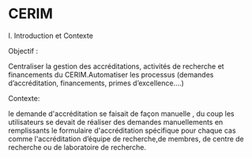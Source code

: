 # CERIM
I. Introduction et Contexte

Objectif :

Centraliser la gestion des accréditations, activités de recherche et financements du CERIM.Automatiser les processus (demandes d’accréditation, financements, primes d’excellence….)

Contexte: 

le demande d'accréditation  se faisait de façon manuelle , du coup les utilisateurs se devait de réaliser  des demandes manuellements en remplissants le formulaire d'accréditation spécifique  pour  chaque  cas  comme l'accréditation d’équipe de recherche,de membres, de centre de recherche ou de laboratoire de recherche.




